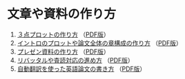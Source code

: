 # 文章や資料の作り方

1. [３点プロットの作り方](./3p-plot.pptx?raw=true) （[PDF版](./3p-plot.pdf)）
2. [イントロのプロットや論文全体の章構成の作り方](./all-plot.pptx?raw=true) （[PDF版](./all-plot.pdf)）
3. [プレゼン資料の作り方](./slide.pptx?raw=true) （[PDF版](./slide.pdf)）
4. [リバッタルや査読対応の進め方](./rebuttal.pptx?raw=true) （[PDF版](./rebuttal.pdf)）
5. [自動翻訳を使った英語論文の書き方](./translation.pptx?raw=true) （[PDF版](./translation.pdf)）

